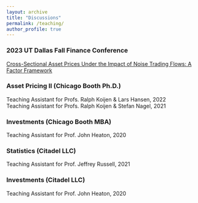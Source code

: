 ```yaml
---
layout: archive
title: "Discussions"
permalink: /teaching/
author_profile: true
---
```


### 2023 UT Dallas Fall Finance Conference
[Cross-Sectional Asset Prices Under the Impact of Noise Trading Flows: A Factor Framework](/files/An__Su___Wang__2023__Discussion.pdf)

### Asset Pricing II (Chicago Booth Ph.D.)
Teaching Assistant for Profs. Ralph Koijen & Lars Hansen, 2022  <br>
Teaching Assistant for Profs. Ralph Koijen & Stefan Nagel,	2021 

### Investments (Chicago Booth MBA)
Teaching Assistant for Prof. John Heaton, 2020

### Statistics (Citadel LLC)	
Teaching Assistant for Prof. Jeffrey Russell, 2021

### Investments  (Citadel LLC)	
Teaching Assistant for Prof. John Heaton, 2020
 